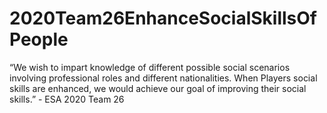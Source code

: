 # 2020Team26EnhanceSocialSkillsOfPeople
“We wish to impart knowledge of different possible social scenarios involving professional roles and different nationalities.  When Players social skills are enhanced, we would achieve our goal of  improving their social skills.”  - ESA 2020 Team 26
